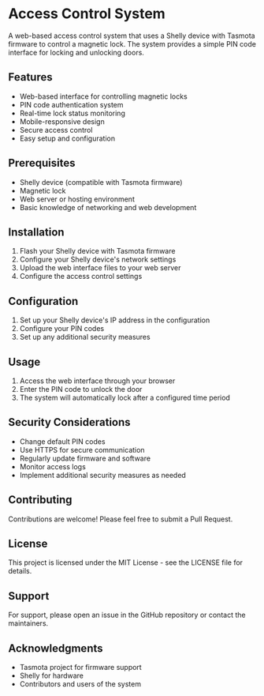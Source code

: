 # Access Control System

A web-based access control system that uses a Shelly device with Tasmota firmware to control a magnetic lock. The system provides a simple PIN code interface for locking and unlocking doors.

## Features

- Web-based interface for controlling magnetic locks
- PIN code authentication system
- Real-time lock status monitoring
- Mobile-responsive design
- Secure access control
- Easy setup and configuration

## Prerequisites

- Shelly device (compatible with Tasmota firmware)
- Magnetic lock
- Web server or hosting environment
- Basic knowledge of networking and web development

## Installation

1. Flash your Shelly device with Tasmota firmware
2. Configure your Shelly device's network settings
3. Upload the web interface files to your web server
4. Configure the access control settings

## Configuration

1. Set up your Shelly device's IP address in the configuration
2. Configure your PIN codes
3. Set up any additional security measures

## Usage

1. Access the web interface through your browser
2. Enter the PIN code to unlock the door
3. The system will automatically lock after a configured time period

## Security Considerations

- Change default PIN codes
- Use HTTPS for secure communication
- Regularly update firmware and software
- Monitor access logs
- Implement additional security measures as needed

## Contributing

Contributions are welcome! Please feel free to submit a Pull Request.

## License

This project is licensed under the MIT License - see the LICENSE file for details.

## Support

For support, please open an issue in the GitHub repository or contact the maintainers.

## Acknowledgments

- Tasmota project for firmware support
- Shelly for hardware
- Contributors and users of the system 
